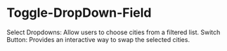 # Toggle-DropDown-Field
Select Dropdowns: Allow users to choose cities from a filtered list. Switch Button: Provides an interactive way to swap the selected cities.
